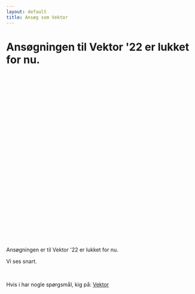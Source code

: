```yaml
---
layout: default
title: Ansøg som Vektor
---
```

<h1 id="titel">Ansøgningen til Vektor '22 er lukket for nu. </h1>

<div id="poster-image" style="height: 450px; background-image: url('/static/img/wewantyousmall.png');">
</div>

<p id ="n">Ansøgningen er til Vektor '22 er lukket for nu. </p>
<p id ="nn">Vi ses snart.</p>
<br />


Hvis i har nogle spørgsmål, kig på: <a href="/vektor">Vektor</a>

<script>

  function showVectorApplication() {
    var div = document.getElementById("n")
    var n = document.getElementById("nn")
    var titel = document.getElementById("titel")
    titel.innerHTML = "Ansøgningen til Vektor '22 er åben!"
    n.remove()
    div.innerHTML = '<br / ><a style="text-align: center;"href="https://docs.google.com/forms/d/e/1FAIpQLSeEOySk8egoJ2r5IrqN9Y7NoKLKmQW2rukfXwy7t-Q1Sh9Glg/viewform?usp=pp_url&entry.313565989=Begge+dele+kan+g%C3%A5+/+Either+can+do"><button class="applyBtn">Ansøg nu!</button></a><br />'
  }

  var deadline = new Date("Feb 12, 2022 00:30:00");
  if (deadline > new Date) {
    showVectorApplication()
  }
    
</script>